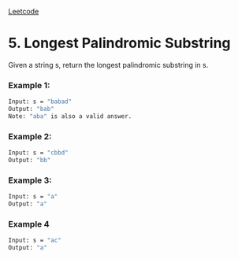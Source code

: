 <a href="https://leetcode.com/problems/median-of-two-sorted-arrays/">Leetcode</a>

# 5. Longest Palindromic Substring

Given a string s, return the longest palindromic substring in s.

### Example 1:
```sh
Input: s = "babad"
Output: "bab"
Note: "aba" is also a valid answer.
```

### Example 2:
```sh
Input: s = "cbbd"
Output: "bb"
```

### Example 3:
```sh
Input: s = "a"
Output: "a"
```

### Example 4
```sh
Input: s = "ac"
Output: "a"
```